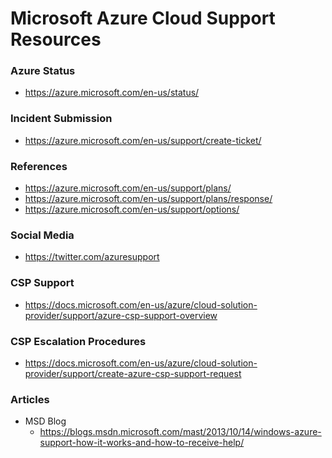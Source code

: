 
Microsoft Azure Cloud Support Resources
====

### Azure Status
* https://azure.microsoft.com/en-us/status/


### Incident Submission
* https://azure.microsoft.com/en-us/support/create-ticket/


### References
* https://azure.microsoft.com/en-us/support/plans/
* https://azure.microsoft.com/en-us/support/plans/response/
* https://azure.microsoft.com/en-us/support/options/


### Social Media 
* https://twitter.com/azuresupport


### CSP Support
* https://docs.microsoft.com/en-us/azure/cloud-solution-provider/support/azure-csp-support-overview

### CSP Escalation Procedures
* https://docs.microsoft.com/en-us/azure/cloud-solution-provider/support/create-azure-csp-support-request



### Articles
* MSD Blog
  * https://blogs.msdn.microsoft.com/mast/2013/10/14/windows-azure-support-how-it-works-and-how-to-receive-help/
